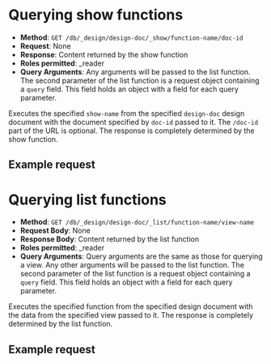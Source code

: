 Querying show functions
=======================

-   **Method**: `GET /db/_design/design-doc/_show/function-name/doc-id`
-   **Request**: None
-   **Response**: Content returned by the show function
-   **Roles permitted**: \_reader
-   **Query Arguments**: Any arguments will be passed to the list
    function. The second parameter of the list function is a request
    object containing a `query` field. This field holds an object with a
    field for each query parameter.

Executes the specified `show-name` from the specified `design-doc`
design document with the document specified by `doc-id` passed to it.
The `/doc-id` part of the URL is optional. The response is completely
determined by the show function.

Example request
---------------

Querying list functions
=======================

-   **Method**:
    `GET /db/_design/design-doc/_list/function-name/view-name`
-   **Request Body**: None
-   **Response Body**: Content returned by the list function
-   **Roles permitted**: \_reader
-   **Query Arguments**: Query arguments are the same as those for
    querying a view. Any other arguments will be passed to the list
    function. The second parameter of the list function is a request
    object containing a `query` field. This field holds an object with a
    field for each query parameter.

Executes the specified function from the specified design document with
the data from the specified view passed to it. The response is
completely determined by the list function.

Example request
---------------
